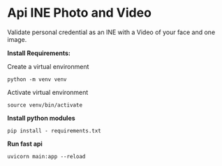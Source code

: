 # Api INE Photo and Video


Validate personal credential as an INE with a Video of your face and one image.


**Install Requirements:**

Create a virtual environment 

    python -m venv venv

Activate virtual environment

    source venv/bin/activate

**Install python modules**

    pip install - requirements.txt

**Run fast api**

    uvicorn main:app --reload
